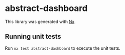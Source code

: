 # abstract-dashboard

This library was generated with [Nx](https://nx.dev).

## Running unit tests

Run `nx test abstract-dashboard` to execute the unit tests.
